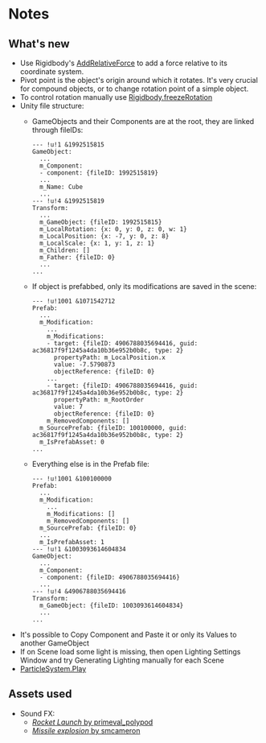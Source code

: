 # Notes
## What's new
- Use Rigidbody's [AddRelativeForce](https://docs.unity3d.com/ScriptReference/Rigidbody.AddRelativeForce.html) to add a force relative to its coordinate system.
- Pivot point is the object's origin around which it rotates. It's very crucial for compound objects, or to change rotation point of a simple object.
- To control rotation manually use [Rigidbody.freezeRotation](https://docs.unity3d.com/ScriptReference/Rigidbody-freezeRotation.html)
- Unity file structure:
  - GameObjects and their Components are at the root, they are linked through fileIDs:

        --- !u!1 &1992515815
        GameObject:
          ...
          m_Component:
          - component: {fileID: 1992515819}
          ...
          m_Name: Cube
          ...
        --- !u!4 &1992515819
        Transform:
          ...
          m_GameObject: {fileID: 1992515815}
          m_LocalRotation: {x: 0, y: 0, z: 0, w: 1}
          m_LocalPosition: {x: -7, y: 0, z: 8}
          m_LocalScale: {x: 1, y: 1, z: 1}
          m_Children: []
          m_Father: {fileID: 0}
          ...
        ...
  - If object is prefabbed, only its modifications are saved in the scene:

        --- !u!1001 &1071542712
        Prefab:
          ...
          m_Modification:
            ...
            m_Modifications:
            - target: {fileID: 4906788035694416, guid: ac36817f9f1245a4da10b36e952b0b8c, type: 2}
              propertyPath: m_LocalPosition.x
              value: -7.5790873
              objectReference: {fileID: 0}
            ...
            - target: {fileID: 4906788035694416, guid: ac36817f9f1245a4da10b36e952b0b8c, type: 2}
              propertyPath: m_RootOrder
              value: 7
              objectReference: {fileID: 0}
            m_RemovedComponents: []
          m_SourcePrefab: {fileID: 100100000, guid: ac36817f9f1245a4da10b36e952b0b8c, type: 2}
          m_IsPrefabAsset: 0
        ...
  - Everything else is in the Prefab file:

        --- !u!1001 &100100000
        Prefab:
          ...
          m_Modification:
            ...
            m_Modifications: []
            m_RemovedComponents: []
          m_SourcePrefab: {fileID: 0}
          ...
          m_IsPrefabAsset: 1
        --- !u!1 &1003093614604834
        GameObject:
          ...
          m_Component:
          - component: {fileID: 4906788035694416}
          ...
        --- !u!4 &4906788035694416
        Transform:
          m_GameObject: {fileID: 1003093614604834}
          ...
        ...
- It's possible to Copy Component and Paste it or only its Values to another GameObject
- If on Scene load some light is missing, then open Lighting Settings Window and try Generating Lighting manually for each Scene
- [ParticleSystem.Play](https://docs.unity3d.com/ScriptReference/ParticleSystem.Play.html)

## Assets used
- Sound FX:
  - [_Rocket Launch_ by primeval_polypod](https://freesound.org/people/primeval_polypod/sounds/158894/)
  - [_Missile explosion_ by smcameron](https://freesound.org/people/smcameron/sounds/51467/)
